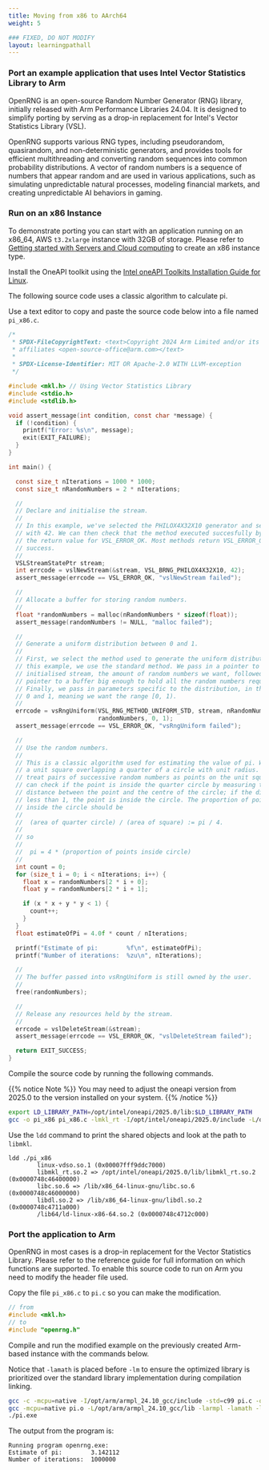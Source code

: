 ```yaml
---
title: Moving from x86 to AArch64
weight: 5

### FIXED, DO NOT MODIFY
layout: learningpathall
---
```


### Port an example application that uses Intel Vector Statistics Library to Arm

OpenRNG is an open-source Random Number Generator (RNG) library, initially released with Arm Performance Libraries 24.04. It is designed to simplify porting by serving as a drop-in replacement for Intel's Vector Statistics Library (VSL). 

OpenRNG supports various RNG types, including pseudorandom, quasirandom, and non-deterministic generators, and provides tools for efficient multithreading and converting random sequences into common probability distributions. A vector of random numbers is a sequence of numbers that appear random and are used in various applications, such as simulating unpredictable natural processes, modeling financial markets, and creating unpredictable AI behaviors in gaming.

### Run on an x86 Instance

To demonstrate porting you can start with an application running on an x86_64, AWS `t3.2xlarge` instance with 32GB of storage. Please refer to [Getting started with Servers and Cloud computing](/learning-paths/servers-and-cloud-computing/intro/) to create an x86 instance type. 

Install the OneAPI toolkit using the [Intel oneAPI Toolkits Installation Guide for Linux](https://www.intel.com/content/www/us/en/docs/oneapi/installation-guide-linux/2023-0/apt.html#GUID-560A487B-1B5B-4406-BB93-22BC7B526BCD).

The following source code uses a classic algorithm to calculate pi. 

Use a text editor to copy and paste the source code below into a file named `pi_x86.c`.

```c
/*
 * SPDX-FileCopyrightText: <text>Copyright 2024 Arm Limited and/or its
 * affiliates <open-source-office@arm.com></text>
 *
 * SPDX-License-Identifier: MIT OR Apache-2.0 WITH LLVM-exception
 */

#include <mkl.h> // Using Vector Statistics Library
#include <stdio.h>
#include <stdlib.h>

void assert_message(int condition, const char *message) {
  if (!condition) {
    printf("Error: %s\n", message);
    exit(EXIT_FAILURE);
  }
}

int main() {

  const size_t nIterations = 1000 * 1000;
  const size_t nRandomNumbers = 2 * nIterations;

  //
  // Declare and initialise the stream.
  //
  // In this example, we've selected the PHILOX4X32X10 generator and seeded it
  // with 42. We can then check that the method executed succesfully by checking
  // the return value for VSL_ERROR_OK. Most methods return VSL_ERROR_OK on
  // success.
  //
  VSLStreamStatePtr stream;
  int errcode = vslNewStream(&stream, VSL_BRNG_PHILOX4X32X10, 42);
  assert_message(errcode == VSL_ERROR_OK, "vslNewStream failed");

  //
  // Allocate a buffer for storing random numbers.
  //
  float *randomNumbers = malloc(nRandomNumbers * sizeof(float));
  assert_message(randomNumbers != NULL, "malloc failed");

  //
  // Generate a uniform distribution between 0 and 1.
  //
  // First, we select the method used to generate the uniform distribution; in
  // this example, we use the standard method. We pass in a pointer to an
  // initialised stream, the amount of random numbers we want, followed by a
  // pointer to a buffer big enough to hold all the random numbers requested.
  // Finally, we pass in parameters specific to the distribution, in this case,
  // 0 and 1, meaning we want the range [0, 1).
  //
  errcode = vsRngUniform(VSL_RNG_METHOD_UNIFORM_STD, stream, nRandomNumbers,
                         randomNumbers, 0, 1);
  assert_message(errcode == VSL_ERROR_OK, "vsRngUniform failed");

  //
  // Use the random numbers.
  //
  // This is a classic algorithm used for estimating the value of pi. We imagine
  // a unit square overlapping a quarter of a circle with unit radius. We then
  // treat pairs of successive random numbers as points on the unit square. We
  // can check if the point is inside the quarter circle by measuring the
  // distance between the point and the centre of the circle; if the distance is
  // less than 1, the point is inside the circle. The proportion of points
  // inside the circle should be
  //
  //  (area of quarter circle) / (area of square) := pi / 4.
  //
  // so
  //
  //  pi = 4 * (proportion of points inside circle)
  //
  int count = 0;
  for (size_t i = 0; i < nIterations; i++) {
    float x = randomNumbers[2 * i + 0];
    float y = randomNumbers[2 * i + 1];

    if (x * x + y * y < 1) {
      count++;
    }
  }
  float estimateOfPi = 4.0f * count / nIterations;

  printf("Estimate of pi:        %f\n", estimateOfPi);
  printf("Number of iterations:  %zu\n", nIterations);

  //
  // The buffer passed into vsRngUniform is still owned by the user.
  //
  free(randomNumbers);

  //
  // Release any resources held by the stream.
  //
  errcode = vslDeleteStream(&stream);
  assert_message(errcode == VSL_ERROR_OK, "vslDeleteStream failed");

  return EXIT_SUCCESS;
}
```

Compile the source code by running the following commands. 

{{% notice Note %}}
You may need to adjust the oneapi version from 2025.0 to the version installed on your system. 
{{% /notice %}}

```bash
export LD_LIBRARY_PATH=/opt/intel/oneapi/2025.0/lib:$LD_LIBRARY_PATH
gcc -o pi_x86 pi_x86.c -lmkl_rt -I/opt/intel/oneapi/2025.0/include -L/opt/intel/oneapi/2025.0/lib
```

Use the `ldd` command to print the shared objects and look at the path to `libmkl`.

```output
ldd ./pi_x86
        linux-vdso.so.1 (0x00007fff9ddc7000)
        libmkl_rt.so.2 => /opt/intel/oneapi/2025.0/lib/libmkl_rt.so.2 (0x0000748c46400000)
        libc.so.6 => /lib/x86_64-linux-gnu/libc.so.6 (0x0000748c46000000)
        libdl.so.2 => /lib/x86_64-linux-gnu/libdl.so.2 (0x0000748c4711a000)
        /lib64/ld-linux-x86-64.so.2 (0x0000748c4712c000)
```

### Port the application to Arm 

OpenRNG in most cases is a drop-in replacement for the Vector Statistics Library. Please refer to the reference guide for full information on which functions are supported. To enable this source code to run on Arm you need to modify the header file used. 

Copy the file `pi_x86.c` to `pi.c` so you can make the modification. 

```c
// from 
#include <mkl.h> 
// to
#include "openrng.h"
```

Compile and run the modified example on the previously created Arm-based instance with the commands below. 

Notice that `-lamath` is placed before `-lm` to ensure the optimized library is prioritized over the standard library implementation during compilation linking. 

```bash
gcc -c -mcpu=native -I/opt/arm/armpl_24.10_gcc/include -std=c99 pi.c -o pi.o
gcc -mcpu=native pi.o -L/opt/arm/armpl_24.10_gcc/lib -larmpl -lamath -lm -o pi.exe
./pi.exe
```

The output from the program is: 

```output
Running program openrng.exe:
Estimate of pi:        3.142112
Number of iterations:  1000000
```

